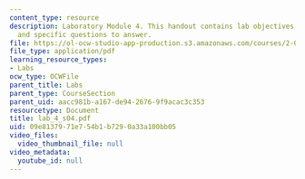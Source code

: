 ```yaml
---
content_type: resource
description: Laboratory Module 4. This handout contains lab objectives, notes, tasks,
  and specific questions to answer.
file: https://ol-ocw-studio-app-production.s3.amazonaws.com/courses/2-002-mechanics-and-materials-ii-spring-2004/09e8137971e754b1b7290a33a100bb05_lab_4_s04.pdf
file_type: application/pdf
learning_resource_types:
- Labs
ocw_type: OCWFile
parent_title: Labs
parent_type: CourseSection
parent_uid: aacc981b-a167-de94-2676-9f9acac3c353
resourcetype: Document
title: lab_4_s04.pdf
uid: 09e81379-71e7-54b1-b729-0a33a100bb05
video_files:
  video_thumbnail_file: null
video_metadata:
  youtube_id: null
---
```

